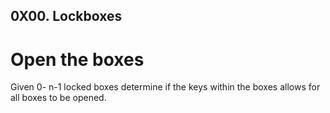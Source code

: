 ## 0X00. Lockboxes

# Open the boxes
Given 0- n-1 locked boxes determine if the keys within the
boxes allows for all boxes to be opened.
